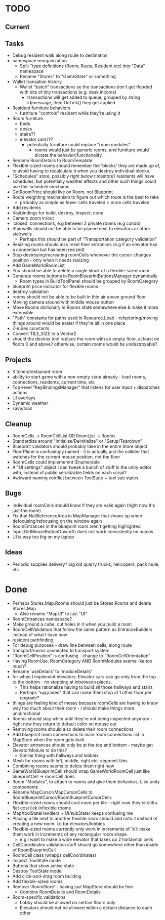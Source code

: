 # TODO

## Current


## Tasks

- Debug resident walk along route to destination
- namespace reorganization
  - Split "type definitions (Room, Route, Resident etc) into "Data" namespace
  - Rename "Stores" to "GameState" or something
- Wallet transation history
  - Wallet "batch" transactions so the transactions don't get flooded with lots of tiny transactions (e.g. desk income)
    - transactions will get added to queue, grouped by string id/message, then OnTick() they get applied
- Resident furniture behaviors
  - furniture "controls" resident while they're using it
- Room furniture
  - beds
  - desks
  - stairs??
  - elevator cars???
    - potentially furniture could replace "room modules"
      - rooms would just be generic rooms, and furniture would dictate the behavior/functionality
- Rename RoomDetails to RoomTemplate
- Flexible-sized rooms should remember the 'blocks' they are made up of, to avoid having to recalculate it when you destroy individual blocks.
- "Schedules" store, possibly right below timestore? residents will have schedules, but potentially weather effects and other such things could use this schedule mechanic
- GetRoomPrice should live on Room, not Blueprint
- Route weighting mechanism to figure out which route is the best to take 
  - probably as simple as fewer cells traveled > more cells traveled
- Add residents
- Keybindings for build, destroy, inspect, none
- Camera zoom in/out
- 'closed' connections, e.g between 2 private rooms (e.g condo)
- Stairwells should not be able to be placed next to elevators or other stairwells
  - Perhaps this should be part of "Transportation category validation"
- Resizing rooms should also reset their entrances (e.g if an elevator had a connection but has been resized)
- Stop destroying/recreating roomCells whenever the cursor changes position - only when it needs resizing
- Add GameWorldRoomList 
- You should be able to delete a single block of a flexible-sized room
- Generate rooms buttons in RoomBlueprintButtonsManager dynamically
  - Room types in BuildToolPanel should be grouped by RoomCategory
- blueprint price indicator for flexible rooms
- destroy validation
- rooms should not be able to be built in thin air above ground floor
- Moving camera around with middle mouse button
- Move Rooms dictionary in Rooms state somewhere else & make it more extensible
- "Path" constants for paths used in Resource.Load - refactoring/moving things around would be easier
  if they're all in one place
- Z-index constants
- Convert TILE_SIZE to a Vector2
- should the destroy tool replace the room with an empty floor, at least on floors 0 and above? otherwise, certain rooms would be undestroyable?

## Projects

- Kitchen/restaurant room
- ability to start game with a non-empty state already - load rooms, connections, residents, current time, etc
- Top-level "KeyBindingsManager" that listens for user input + dispatches actions
- UI overlays
- Dynamic weather 
- save/load

## Cleanup

- RoomCells -> RoomCellList OR RoomList -> Rooms
- Standardize around "Initialize/Deinitialize" or "Setup/Teardown"
- Blueprint validators should probably take in the entire Store object
- FloorPlane is confusingly named - it is actually just the collider that watches for the current mouse position, not the floor
- RoomCells could implememnt IEnumerable
- A "UI settings" object I can tweak a bunch of stuff in the unity editor with, instead of public serializable fields on each script?
- Awkward naming conflict between ToolState + tool sub states

## Bugs

- Individual roomCells should know if they are valid again (right now it's just the room)
- Fix that NullReferenceArea in MapManager that shows up when defocusing/refocusing on the window again
- RoomEntrances in the blueprint room aren't getting highlighted
- Input.GetMouseButtonDown(0) does not work consistently on macos
- UI is way too big on my laptop

## Ideas

- Periodic supplies delivery? big old quarry trucks, helicopers, pack mule, etc


# Done

- Perhaps Stores.Map.Rooms should just be Stores.Rooms and delete Stores.Map
  - Also rename "MapUI" to just "UI"
- RoomEntrances namespace?
- Make ground a cube, cut holes in it when you build a room
- RoomCellValidators that follow the same pattern as EntranceBuilders instead of what I have now
- resident pathfinding
- For debug purposes - draw line between cells, along route
- transport/rooms connected to transport system
- "RoomCellPosition" is confusing - change to "RoomCellOrientation"
- Having RoomUse, RoomCategory AND RoomModules seems like too much?
- Rename 'useDetails' to 'moduleDetails'
- for when I implement elevators: Elevator cars can go only from the top to the bottom - no stopping at inbetween places.
  - This helps rationalize having to build all those hallways and stairs
  - Perhaps "upgrades" that can make them stop at 1 other floor per upgrade?
- things are feeling kind of messy because roomCells are having to know way too much about their room - I should make things more unidirectional
- Rooms should stay white until they're not being inspected anymore - right now they return to default color on mouse out
- Removing rooms should also delete their room connections
- Add blueprint room connections to main room connections list in MapStore when the room gets built 
- Elevator entrances should only be at the top and bottom - maybe get ElevatorModule to do this?
  - Similar thing with hallways and lobbies
- Mesh for rooms with left, middle, right etc. segment tiles
- Combining rooms seems to delete them right now
- GameWorldBlueprintCell should wrap GameWorldRoomCell just like blueprintCell -> roomCell does
- Room "Modules", to attach to rooms and give them behaviors. Like unity components
- Rename MapCursor/MapCursorCells to RoomBlueprintCursor/RoomBlueprintCursorCells
- Flexible-sized rooms should cost more per tile - right now they're still a flat cost liek Inflexible rooms
- Map/toolStateHandlers + UI/subState/ keeps confusing me
- Placing a tile next to another flexible room should add onto it instead of creating a new room. i.e for elevators/lobbies
- Flexible-sized rooms currently only work in increments of 1x1: make them work in increments of any rectangular room shape.
  - e.g I want to make a wide elevator that takes up 2 horizontal cells
- CellCoordinates validation stuff should go somewhere other than inside of RoomBlueprintCell
- RoomCell class (wrapps cellCoordinates)
- Inspect ToolState mode
- Buttons that show active state
- Destroy ToolState mode
- Add click-and-drag room building
- Add flexble-sized rooms
- Remove 'RoomStore' - having just MapStore should be fine
  - Combine RoomDetails and RoomDetails
- Room-specific validations
  - Lobby should be allowed on certain floors only
  - Elevators should not be allowed within a certain distance to each other
